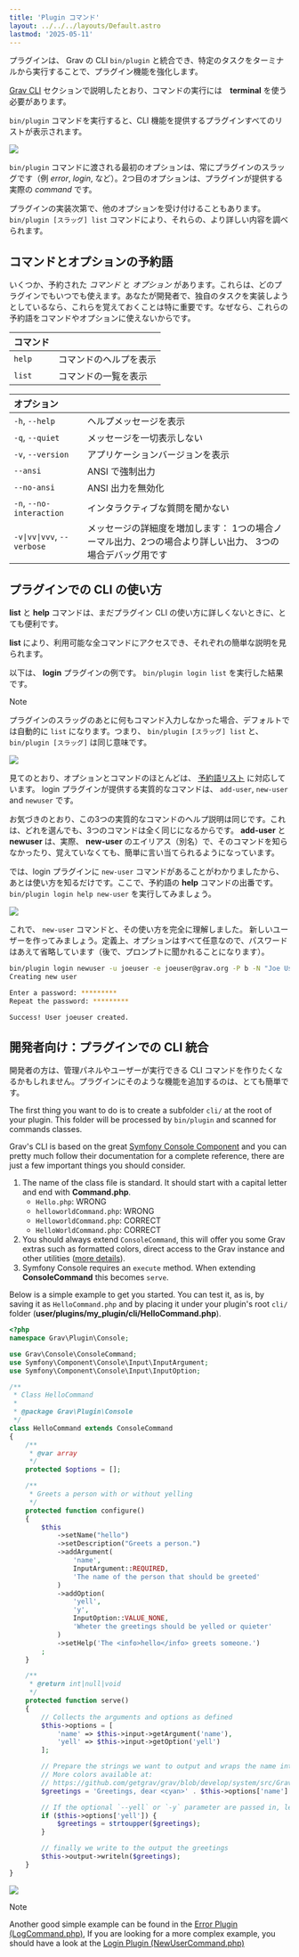 ```yaml
---
title: 'Plugin コマンド'
layout: ../../../layouts/Default.astro
lastmod: '2025-05-11'
---
```

プラグインは、 Grav の CLI `bin/plugin` と統合でき、特定のタスクをターミナルから実行することで、プラグイン機能を強化します。

[Grav CLI](../02.grav-cli/) セクションで説明したとおり、コマンドの実行には　**terminal** を使う必要があります。

`bin/plugin` コマンドを実行すると、CLI 機能を提供するプラグインすべてのリストが表示されます。

![](bin-plugin.png)

`bin/plugin` コマンドに渡される最初のオプションは、常にプラグインのスラッグです（例  _error_, _login_, など）。2つ目のオプションは、プラグインが提供する実際の _command_ です。

プラグインの実装次第で、他のオプションを受け付けることもあります。`bin/plugin [スラッグ] list` コマンドにより、それらの、より詳しい内容を調べられます。

<h2 id="reserved-commands-and-options">コマンドとオプションの予約語</h2>

いくつか、予約された _コマンド_ と _オプション_ があります。これらは、どのプラグインでもいつでも使えます。あなたが開発者で、独自のタスクを実装しようとしているなら、これらを覚えておくことは特に重要です。なぜなら、これらの予約語をコマンドやオプションに使えないからです。

| **コマンド** |   |
| :----- | :----- |
| `help`       | コマンドのヘルプを表示 |
| `list`       | コマンドの一覧を表示 |

| **オプション** |   |
| :----- | :----- |
| `-h`, `--help`   | ヘルプメッセージを表示 |
| `-q`, `--quiet`  | メッセージを一切表示しない |
| `-v`, `--version` | アプリケーションバージョンを表示 |
| `--ansi`  | ANSI で強制出力 |
| `--no-ansi`  | ANSI 出力を無効化 |
| `-n`, `--no-interaction`   | インタラクティブな質問を聞かない |
| `-v\|vv\|vvv`, `--verbose`   | メッセージの詳細度を増加します： 1つの場合ノーマル出力、2つの場合より詳しい出力、 3つの場合デバッグ用です |

<h2 id="how-to-use-the-cli-for-plugins">プラグインでの CLI の使い方</h2>

**list** と **help** コマンドは、まだプラグイン CLI の使い方に詳しくないときに、とても便利です。

**list** により、利用可能な全コマンドにアクセスでき、それぞれの簡単な説明を見られます。

以下は、 **login** プラグインの例です。 `bin/plugin login list` を実行した結果です。

> [!Note]  
> プラグインのスラッグのあとに何もコマンド入力しなかった場合、デフォルトでは自動的に `list` になります。つまり、 `bin/plugin [スラッグ] list` と、 `bin/plugin [スラッグ]` は同じ意味です。

![](bin-plugin-login.webp)

見てのとおり、オプションとコマンドのほとんどは、 [予約語リスト](#reserved-commands-and-options) に対応しています。 login プラグインが提供する実質的なコマンドは、 `add-user`, `new-user` and `newuser` です。

お気づきのとおり、この3つの実質的なコマンドのヘルプ説明は同じです。これは、どれを選んでも、3つのコマンドは全く同じになるからです。 **add-user** と **newuser** は、実際、 **new-user** のエイリアス（別名）で、そのコマンドを知らなかったり、覚えていなくても、簡単に言い当てられるようになっています。

では、login プラグインに `new-user` コマンドがあることがわかりましたから、あとは使い方を知るだけです。ここで、予約語の **help** コマンドの出番です。 `bin/plugin login help new-user` を実行してみましょう。

![](bin-plugin-newuser.webp)

これで、 `new-user` コマンドと、その使い方を完全に理解しました。
新しいユーザーを作ってみましょう。定義上、オプションはすべて任意なので、パスワードはあえて省略しています（後で、プロンプトに聞かれることになります）。

```bash
bin/plugin login newuser -u joeuser -e joeuser@grav.org -P b -N "Joe User" -t "Site Administrator"
Creating new user

Enter a password: *********
Repeat the password: *********

Success! User joeuser created.
```

<h2 id="developers-integrate-the-cli-in-plugin">開発者向け：プラグインでの CLI 統合</h2>

開発者の方は、管理パネルやユーザーが実行できる CLI コマンドを作りたくなるかもしれません。プラグインにそのような機能を追加するのは、とても簡単です。

The first thing you want to do is to create a subfolder `cli/` at the root of your plugin. This folder will be processed by `bin/plugin` and scanned for commands classes.

Grav's CLI is based on the great [Symfony Console Component](http://symfony.com/doc/current/components/console/introduction.html) and you can pretty much follow their documentation for a complete reference, there are just a few important things you should consider.

1. The name of the class file is standard. It should start with a capital letter and end with **Command.php**.
    * `Hello.php`: WRONG
    * `helloworldCommand.php`: WRONG
    * `HelloworldCommand.php`: CORRECT
    * `HelloWorldCommand.php`: CORRECT
2. You should always extend `ConsoleCommand`, this will offer you some Grav extras such as formatted colors, direct access to the Grav instance and other utilities ([more details](https://github.com/getgrav/grav/blob/develop/system/src/Grav/Console/ConsoleTrait.php)).
3. Symfony Console requires an `execute` method. When extending **ConsoleCommand** this becomes `serve`.

Below is a simple example to get you started. You can test it, as is, by saving it as `HelloCommand.php` and by placing it under your plugin's root `cli/` folder (**user/plugins/my_plugin/cli/HelloCommand.php**).

```php
<?php
namespace Grav\Plugin\Console;

use Grav\Console\ConsoleCommand;
use Symfony\Component\Console\Input\InputArgument;
use Symfony\Component\Console\Input\InputOption;

/**
 * Class HelloCommand
 *
 * @package Grav\Plugin\Console
 */
class HelloCommand extends ConsoleCommand
{
    /**
     * @var array
     */
    protected $options = [];

    /**
     * Greets a person with or without yelling
     */
    protected function configure()
    {
        $this
            ->setName("hello")
            ->setDescription("Greets a person.")
            ->addArgument(
                'name',
                InputArgument::REQUIRED,
                'The name of the person that should be greeted'
            )
            ->addOption(
                'yell',
                'y',
                InputOption::VALUE_NONE,
                'Wheter the greetings should be yelled or quieter'
            )
            ->setHelp('The <info>hello</info> greets someone.')
        ;
    }

    /**
     * @return int|null|void
     */
    protected function serve()
    {
        // Collects the arguments and options as defined
        $this->options = [
            'name' => $this->input->getArgument('name'),
            'yell' => $this->input->getOption('yell')
        ];

        // Prepare the strings we want to output and wraps the name into a cyan color
        // More colors available at:
        // https://github.com/getgrav/grav/blob/develop/system/src/Grav/Console/ConsoleTrait.php
        $greetings = 'Greetings, dear <cyan>' . $this->options['name'] . '</cyan>!';

        // If the optional `--yell` or `-y` parameter are passed in, let's convert everything to uppercase
        if ($this->options['yell']) {
            $greetings = strtoupper($greetings);
        }

        // finally we write to the output the greetings
        $this->output->writeln($greetings);
    }
}
```

![](grav-plugin-hello.webp)

> [!Note]  
> Another good simple example can be found in the [Error Plugin (LogCommand.php)](https://github.com/getgrav/grav-plugin-error/blob/develop/cli/LogCommand.php), If you are looking for a more complex example, you should have a look at the [Login Plugin (NewUserCommand.php)](https://github.com/getgrav/grav-plugin-login/blob/develop/cli/NewUserCommand.php)

